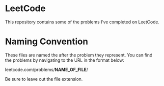 # LeetCode
This repository contains some of the problems I've completed on LeetCode.

# Naming Convention
These files are named the after the problem they represent. You can find the problems by navigating to the URL in the format below:

leetcode.com/problems/__NAME_OF_FILE__/

Be sure to leave out the file extension.
